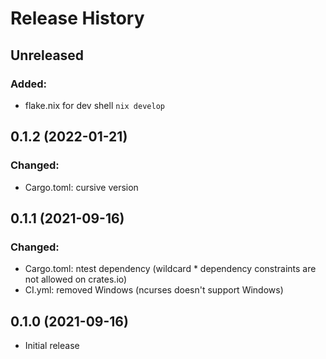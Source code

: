 # Release History

## Unreleased

### Added:

* flake.nix for dev shell `nix develop`

## 0.1.2 (2022-01-21)

### Changed:

* Cargo.toml: cursive version

## 0.1.1 (2021-09-16)

### Changed:

* Cargo.toml: ntest dependency (wildcard * dependency constraints are not allowed on crates.io)
* CI.yml: removed Windows (ncurses doesn't support Windows)

## 0.1.0 (2021-09-16)

* Initial release

